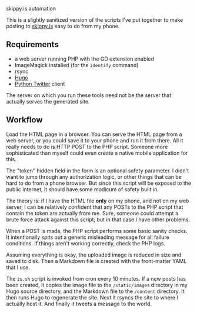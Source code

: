 skippy.is automation

This is a slightly sanitized version of the scripts I've put together to make posting to [skippy.is](https://skippy.is/) easy to do from my phone.

## Requirements
* a web server running PHP with the GD extension enabled
* ImageMagick installed (for the `identify` command)
* rsync
* [Hugo](http://gohugo.io/)
* [Python Twitter](https://github.com/sixohsix/twitter) client

The server on which you run these tools need not be the server that actually serves the generated site.

## Workflow
Load the HTML page in a browser. You can serve the HTML page from a web server, or you could save it to your phone and run it from there. All it really needs to do is HTTP POST to the PHP script. Someone more sophisticated than myself could even create a native mobile application for this.

The "token" hidden field in the form is an optional safety parameter. I didn't want to jump through any authorization logic, or other things that can be hard to do from a phone browser.  But since this script will be exposed to the public Internet, it should have some modicum of safety built in.

The theory is: if I have the HTML file **only** on my phone, and not on my web server, I can be relatively confident that any POSTs to the PHP script that contain the token are actually from me.  Sure, someone could attempt a brute force attack against this script; but in that case I have other problems.

When a POST is made, the PHP script performs some basic sanity checks. It intentionally spits out a generic misleading message for all failure conditions. If things aren't working correctly, check the PHP logs.

Assuming everything is okay, the uploaded image is reduced in size and saved to disk. Then a Markdown file is created with the front-matter YAML that I use.

The `is.sh` script is invoked from cron every 10 minutes. If a new posts has been created, it copies the image file to the `/static/images` directory in my Hugo source directory, and the Markdown file to the `/content` directory.  It then runs Hugo to regenerate the site.  Next it rsyncs the site to where I actually host it.  And finally it tweets a message to the world.

